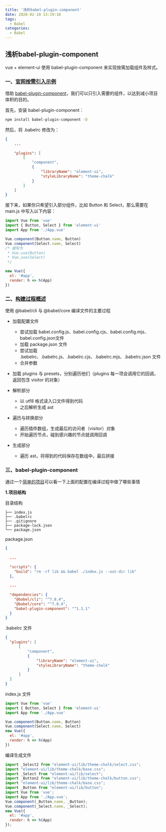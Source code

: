 ```yaml
---
title: '浅析babel-plugin-component'
date: 2020-02-10 13:19:10
tags:
  - Babel
categories:
  - Babel
---
```


## 浅析babel-plugin-component

vue + element-ui 使用 babel-plugin-component 来实现按需加载组件及样式。



### 一、[官网按需引入示例](https://element.eleme.io/2.0/#/zh-CN/component/quickstart)

借助 [babel-plugin-component](https://github.com/QingWei-Li/babel-plugin-component)，我们可以只引入需要的组件，以达到减小项目体积的目的。

首先，安装 babel-plugin-component：

```bash
npm install babel-plugin-component -D
```

然后，将 .babelrc 修改为：

```json
{
  	...
  
    "plugins": [
        [
            "component",
            {
                "libraryName": "element-ui",
                "styleLibraryName": "theme-chalk"
            }
        ]
    ]
}
```

接下来，如果你只希望引入部分组件，比如 Button 和 Select，那么需要在 main.js 中写入以下内容：

```javascript
import Vue from 'vue'
import { Button, Select } from 'element-ui'
import App from './App.vue'

Vue.component(Button.name, Button)
Vue.component(Select.name, Select)
/* 或写为
 * Vue.use(Button)
 * Vue.use(Select)
 */

new Vue({
  el: '#app',
  render: h => h(App)
})
```



### 二、[构建过程概述]()

使用 @babel/cli 与 @babel/core 编译文件的主要过程

- 加载配置文件
  - 尝试加载 babel.config.js、babel.config.cjs、babel.config.mjs、babel.config.json文件
  - 加载 package.json 文件
  - 尝试加载 .bebelrc、.babelrc.js、.babelrc.cjs、.babelrc.mjs、.babelrc.json 文件
  - 合并参数

- 加载 plugins 与 presets，分别遍历他们（plugins 每一项会调用它的回调，返回包含 visitor 的对象）
- 解析部分
  - 以 utf8 格式读入口文件得到代码
  - 之后解析生成 ast
- 遍历与转换部分
  - 遍历插件数组，生成最后的访问者（visitor）对象
  - 开始遍历节点，碰到感兴趣的节点就调用回调
- 生成部分
  - 遍历 ast，将得到的代码保存在数组中，最后拼接



### 三、babel-plugin-component

通过一个[简单的项目](https://github.com/qinhanwen/babel-plugin-component-demo.git)可以看一下上面的配置在编译过程中做了哪些事情

**1.项目结构**

目录结构

```
├── index.js
├── .babelrc
├── .gitignore
├── package-lock.json
└── package.json
```

package.json

```json
{
  
  ...
  
  "scripts": {
    "build": "rm -rf lib && babel ./index.js --out-dir lib"
  },
  
  ...
  
  "dependencies": {
    "@babel/cli": "^7.8.4",
    "@babel/core": "^7.8.4",
    "babel-plugin-component": "^1.1.1"
  }
}
```

.babelrc 文件

```json
{
  "plugins": [
      [
          "component",
          {
              "libraryName": "element-ui",
              "styleLibraryName": "theme-chalk"
          }
      ]
  ]
}
```

index.js 文件

```javascript
import Vue from 'vue'
import { Button, Select } from 'element-ui'
import App from './App.vue'

Vue.component(Button.name, Button)
Vue.component(Select.name, Select)
new Vue({
  el: '#app',
  render: h => h(App)
})
```

编译生成文件

```javascript
import _Select2 from "element-ui/lib/theme-chalk/select.css";
import "element-ui/lib/theme-chalk/base.css";
import _Select from "element-ui/lib/select";
import _Button2 from "element-ui/lib/theme-chalk/button.css";
import "element-ui/lib/theme-chalk/base.css";
import _Button from "element-ui/lib/button";
import Vue from 'vue';
import App from './App.vue';
Vue.component(_Button.name, _Button);
Vue.component(_Select.name, _Select);
new Vue({
  el: '#app',
  render: h => h(App)
});
```



